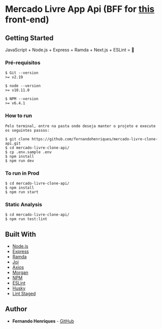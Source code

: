 # Mercado Livre App Api (BFF for [this](https://github.com/fernandohenriques/mercado-livre-clone.git) front-end)

## Getting Started

JavaScript + Node.js + Express + Ramda + Next.js + ESLint = :muscle:

### Pré-requisitos

```
$ Git --version
>= v2.19

$ node --version
>= v10.11.0

$ NPM --version
>= v6.4.1

```

### How to run

```
Pelo terminal, entre na pasta onde deseja manter o projeto e execute os seguintes passos:

$ git clone https://github.com/fernandohenriques/mercado-livre-clone-api.git
$ cd mercado-livre-clone-api/
$ cp .env.sample .env
$ npm install
$ npm run dev
```

### To run in Prod

```
$ cd mercado-livre-clone-api/
$ npm install
$ npm run start
```

### Static Analysis

```
$ cd mercado-livre-clone-api/
$ npm run test:lint
```

## Built With

* [Node.js](https://nodejs.org/)
* [Express](https://expressjs.com)
* [Ramda](https://ramdajs.com/)
* [Joi](https://github.com/hapijs/joi)
* [Axios](https://github.com/axios/axios)
* [Morgan](https://github.com/expressjs/morgan)
* [NPM](https://yarnpkg.com/)
* [ESLint](https://eslint.org/)
* [Husky](https://github.com/typicode/husky)
* [Lint Staged](https://github.com/okonet/lint-staged)


## Author

* **Fernando Henriques** - [GitHub](https://github.com/fernandohenriques)

